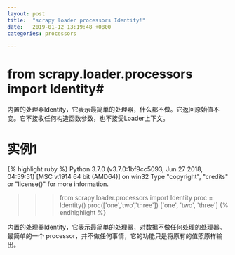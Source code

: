 ```yaml
---
layout: post
title:  "scrapy loader processors Identity!"
date:   2019-01-12 13:19:48 +0800
categories: processors

---
```

# from scrapy.loader.processors import Identity#
内置的处理器Identity，它表示最简单的处理器，什么都不做。它返回原始值不变。它不接收任何构造函数参数，也不接受Loader上下文。

# 实例1 #

{% highlight ruby %}
Python 3.7.0 (v3.7.0:1bf9cc5093, Jun 27 2018, 04:59:51) [MSC v.1914 64 bit (AMD64)] on win32
Type "copyright", "credits" or "license()" for more information.
>>> from scrapy.loader.processors import Identity
>>> proc = Identity()
>>> proc(['one','two','three'])
['one', 'two', 'three']
{% endhighlight %}



内置的处理器Identity，它表示最简单的处理器，对数据不做任何处理的处理器。最简单的一个 processor，并不做任何事情，它的功能只是将原有的值照原样输出。

